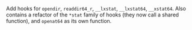Add hooks for `opendir`, `readdir64_r`, `__lxstat`, `__lxstat64`, `__xstat64`. Also contains a refactor of the `*stat` family of hooks (they now call a shared function), and `openat64` as its own function.
